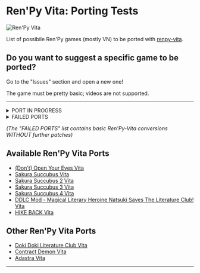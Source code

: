 # Ren'Py Vita: Porting Tests


![Ren'Py Vita](https://i.ibb.co/MB8wvG6/Tk-L6-PRey-H926q-Ph9utlp-Nv6-HUihn-I6-X0-RUh-Gnlg-sc.webp)

List of possibile Ren'Py games (mostly VN) to be ported with [renpy-vita](https://github.com/SonicMastr/renpy-vita).



## Do you want to suggest a specific game to be ported? 
Go to the "Issues" section and open a new one! 

The game must be pretty basic; videos are not supported.

---


<details><summary>PORT IN PROGRESS</summary>
<p>

#### TESTING:
      - Maid Mansion
      - Harvest December: Reharvested
  
 #### FUTURE TESTS / SUGGESTIONS:
      - Sakura Sadist
      - Would you like to run an idol café?
      - Legends of Talia: Arcadia
      - Katawa Shoujo
      - Coming Out on Top
      - Higurashi Matsuri
      - Sound of Drop -fall into poison-
      - Fatal Twelve
      - Coffee Talk!
      - Kiss for the Petals: Maidens of Michael renpy
      - Chemically Bonded
      - Dark Nights / https://pinlin.itch.io/darknights
      - Down on the Corner / https://lemmasoft.renai.us/forums/viewtopic.php?f=11&t=6973
      - Locked-In / https://renai.us/game/locked-in
      - Mein Waifu Is the Führer / 
      - My Neighbor is a Yandere!? / https://vndb.org/v21493
      - No One But You / https://vndb.org/v17564
      - The Censor / https://vndb.org/v17749
      - Immortal Snake Nest
      - Stillwater
      - The Language of Love
      - Ascendant Hearts
      - Anomie
      - Chaos Head NoAH's fan made remake
      - Loren The Amazon Princess
      - Nothing Special / https://pempille.itch.io/nothing-special
      - Sleepless Night
      - Sleepless Night 2: Ladies' Night(mare)
      - The Black Beast

</p>
</details>

<details><summary>FAILED PORTS</summary>
<p>

      
 #### UNAVOIDABLE REN'PY ERRORS DURING GAME SESSION:
      - Sakura Dungeon (1st fight)
      - Milk Outside a Bag of Milk Outside a Bag of Milk (Opening cutscene and starting the main game)

  
 #### DOESN'T BOOT:
      - Toketsu
      - Analogue - A Hate Story
      - Strike The Light
      - Hate Plus
      - Long Live the Queen
      - Over The Hills And Far Away
</p>
</details>

_(The "FAILED PORTS" list contains basic Ren'Py-Vita conversions WITHOUT further patches)_

## Available Ren'Py Vita Ports
- [(Don't) Open Your Eyes Vita](https://github.com/SilverCrow2323/Don-t-OpenYourVita)
- [Sakura Succubus Vita](https://github.com/SilverCrow2323/Sakura-Succubus-Vita)
- [Sakura Succubus 2 Vita](https://github.com/SilverCrow2323/Sakura-Succubus-2-Vita)
- [Sakura Succubus 3 Vita](https://github.com/SilverCrow2323/Sakura-Succubus-3-Vita)
- [Sakura Succubus 4 Vita](https://github.com/SilverCrow2323/Sakura-Succubus-4-Vita)
- [DDLC Mod - Magical Literary Heroine Natsuki Saves The Literature Club! Vita](https://github.com/SilverCrow2323/Magical-Literary-Heroine-Natsuki-Saves-The-Literature-Club-Vita)
- [HIKE BACK Vita](https://github.com/SilverCrow2323/HIKE-BACK-Vita)

## Other Ren'Py Vita Ports
- [Doki Doki Literature Club Vita](https://github.com/SonicMastr/Doki-Doki-Literature-Club-Vita)<br>
- [Contract Demon Vita](https://github.com/SonicMastr/Contract-Demon-Vita)
- [Adastra Vita](https://www.reddit.com/r/Adastra_/comments/tctmeg/port_of_adastra_for_the_ps_vita/)

---


